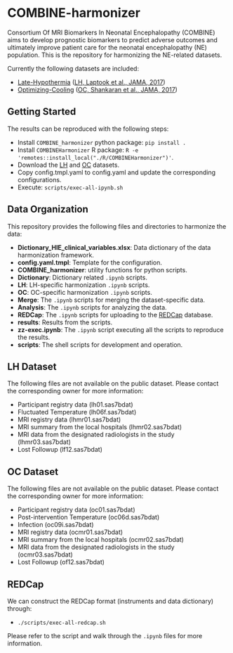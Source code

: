 # COMBINE-harmonizer

Consortium Of MRI Biomarkers In Neonatal Encephalopathy (COMBINE) aims to develop prognostic biomarkers to predict adverse outcomes and ultimately improve patient care for the neonatal encephalopathy (NE) population. This is the repository for harmonizing the NE-related datasets.

Currently the following datasets are included:

* [Late-Hypothermia](https://doi.org/10.57982/hs6z-4j46) ([LH, Laptook et al., JAMA, 2017](https://doi.org/10.1001/jama.2017.14972))
* [Optimizing-Cooling](https://doi.org/10.57982/yjay-3487) ([OC, Shankaran et al., JAMA, 2017](10.1001/jama.2017.7218))

## Getting Started

The results can be reproduced with the following steps:

* Install `COMBINE_harmonizer` python package: `pip install .`
* Install `COMBINEHarmonizer` R package: `R -e 'remotes::install_local("./R/COMBINEHarmonizer")'`.
* Download the [LH](https://doi.org/10.57982/hs6z-4j46) and [OC](https://doi.org/10.57982/yjay-3487) datasets.
* Copy config.tmpl.yaml to config.yaml and update the corresponding configurations.
* Execute: `scripts/exec-all-ipynb.sh`

## Data Organization

This repository provides the following files and directories to harmonize the data:

* **Dictionary_HIE_clinical_variables.xlsx**: Data dictionary of the data harmonization framework.
* **config.yaml.tmpl**: Template for the configuration.
* **COMBINE_harmonizer**: utility functions for python scripts.
* **Dictionary**: Dictionary related `.ipynb` scripts.
* **LH**: LH-specific harmonization `.ipynb` scripts.
* **OC**: OC-specific harmonization `.ipynb` scripts.
* **Merge**: The `.ipynb` scripts for merging the dataset-specific data.
* **Analysis**: The `.ipynb` scripts for analyzing the data.
* **REDCap**: The `.ipynb` scripts for uploading to the [REDCap](https://project-redcap.org/) database.
* **results**: Results from the scripts.
* **zz-exec.ipynb**: The `.ipynb` script executing all the scripts to reproduce the results.
* **scripts**: The shell scripts for development and operation.

## LH Dataset

The following files are not available on the public dataset. Please contact the corresponding owner for more information:

* Participant registry data (lh01.sas7bdat)
* Fluctuated Temperature (lh06f.sas7bdat)
* MRI registry data (lhmr01.sas7bdat)
* MRI summary from the local hospitals (lhmr02.sas7bdat)
* MRI data from the designated radiologists in the study (lhmr03.sas7bdat)
* Lost Followup (lf12.sas7bdat)

## OC Dataset

The following files are not available on the public dataset. Please contact the corresponding owner for more information:

* Participant registry data (oc01.sas7bdat)
* Post-intervention Temperature (oc06d.sas7bdat)
* Infection (oc09i.sas7bdat)
* MRI registry data (ocmr01.sas7bdat)
* MRI summary from the local hospitals (ocmr02.sas7bdat)
* MRI data from the designated radiologists in the study (ocmr03.sas7bdat)
* Lost Followup (of12.sas7bdat)

## REDCap

We can construct the REDCap format (instruments and data dictionary) through:

* `./scripts/exec-all-redcap.sh`

Please refer to the script and walk through the `.ipynb` files for more information.

